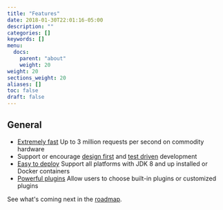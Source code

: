 ```yaml
---
title: "Features"
date: 2018-01-30T22:01:16-05:00
description: ""
categories: []
keywords: []
menu:
  docs:
    parent: "about"
    weight: 20
weight: 20
sections_weight: 20
aliases: []
toc: false
draft: false
---
```


## General

* [Extremely fast][] Up to 3 million requests per second on commodity hardware
* Support or encourage [design first][] and [test driven][] development
* [Easy to deploy][] Support all platforms with JDK 8 and up installed or Docker containers
* [Powerful plugins][] Allow users to choose built-in plugins or customized plugins

See what's coming next in the [roadmap][].

[design first]: /design/design-first/
[Extremely fast]: https://www.techempower.com/benchmarks/previews/round15/
[Easy to deploy]: /deployment/
[roadmap]: /about/roadmap
[Powerful plugins]: /concern/
[test driven]: /design/test-driven/
